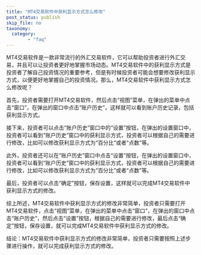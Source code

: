 ```yaml
---
title: "MT4交易软件中获利显示方式怎么修改"
post_status: publish
skip_file: no
taxonomy:
  category:
        - "faq"
---
```


MT4交易软件是一款非常流行的外汇交易软件，它可以帮助投资者进行外汇交易，并且可以让投资者更好地掌握市场动态。MT4交易软件中的获利显示方式是投资者了解自己投资情况的重要参考，但是有时候投资者可能会想要修改获利显示方式，以便更好地掌握自己的投资情况。那么，MT4交易软件中获利显示方式怎么修改呢？

首先，投资者需要打开MT4交易软件，然后点击“视图”菜单，在弹出的菜单中点击“窗口”，在弹出的窗口中点击“账户历史”，这样就可以看到账户历史记录，包括获利显示方式。

接下来，投资者可以点击“账户历史”窗口中的“设置”按钮，在弹出的设置窗口中，投资者可以看到“账户历史”窗口中的获利显示方式，投资者可以根据自己的需要进行修改，比如可以修改获利显示方式为“百分比”或者“点数”等。

此外，投资者还可以在“账户历史”窗口中点击“设置”按钮，在弹出的设置窗口中，投资者可以看到“账户历史”窗口中的获利显示方式，投资者可以根据自己的需要进行修改，比如可以修改获利显示方式为“百分比”或者“点数”等。

最后，投资者可以点击“确定”按钮，保存设置，这样就可以完成MT4交易软件中获利显示方式的修改。

综上所述，MT4交易软件中获利显示方式的修改非常简单，投资者只需要打开MT4交易软件，点击“视图”菜单，在弹出的菜单中点击“窗口”，在弹出的窗口中点击“账户历史”，然后点击“设置”按钮，根据自己的需要进行修改，最后点击“确定”按钮，保存设置，就可以完成MT4交易软件中获利显示方式的修改。

结论：MT4交易软件中获利显示方式的修改非常简单，投资者只需要按照上述步骤进行操作，就可以完成获利显示方式的修改。
